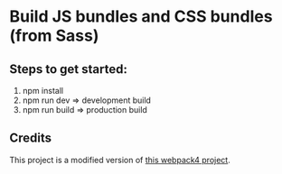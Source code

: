 # Build JS bundles and CSS bundles (from Sass)

## Steps to get started:
1. npm install
3. npm run dev => development build
4. npm run build => production build

## Credits

This project is a modified version of [this webpack4 project](https://github.com/nnupoor/webpack4vue).


